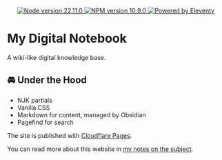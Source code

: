 <p align="center">
  <a href="https://nodejs.org/en">
    <img src="https://img.shields.io/badge/node-v22.11.0-417D37" alt="Node version 22.11.0">
  </a>
<a href="https://www.npmjs.com">
    <img src="https://img.shields.io/badge/npm-10.9.0-C63031" alt="NPM version 10.9.0">
  </a>
  
  <a href="https://11ty.dev/">
    <img src="https://img.shields.io/badge/Powered_by-Eleventy-62E6BE" alt="Powered by Eleventy">
  </a>
</p>

# My Digital Notebook

A wiki-like digital knowledge base.

## 🚘 Under the Hood

- NJK partials
- Vanilla CSS
- Markdown for content, managed by Obsidian
- Pagefind for search

The site is published with [Cloudflare Pages](https://pages.cloudflare.com).

You can read more about this website in [my notes on the subject](https://notebook.samfeldstein.xyz/notes/digital-notebook-project-notes/).
